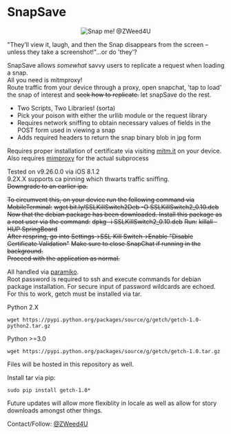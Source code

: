 # SnapSave  
<p align="center">
  <img src="https://github.com/zweed4u/SnapSave/blob/master/snap.png?raw=true" alt="Snap me! @ZWeed4U"/>
</p>

"They’ll view it, laugh, and then the Snap disappears from the screen – unless they take a screenshot!"...or do 'they'? 

SnapSave allows *somewhat* savvy users to replicate a request when loading a snap.  
All you need is mitmproxy!  
Route traffic from your device through a proxy, open snapchat, 'tap to load' the snap of interest and ~~seek how to replicate.~~ let snapSave do the rest.  
* Two Scripts, Two Libraries! (sorta)
 * Pick your poison with either the urllib module or the request library  
* Requires network sniffing to obtain necessary values of fields in the POST form used in viewing a snap  
* Adds required headers to return the snap binary blob in jpg form  

Requires proper installation of certificate via visiting [mitm.it](http://mitm.it/) on your device.  
Also requires [mimproxy](http://mitmproxy.org/doc/install.html) for the actual subprocess  

Tested on v9.26.0.0 via iOS 8.1.2  
9.2X.X supports ca pinning which thwarts traffic sniffing.  
~~Downgrade to an earlier ipa.~~  


~~To circumvent this, on your device run the following command via MobileTerminal:~~
~~wget bit.ly/SSLKillSwitch2Deb -O SSLKillSwitch2_0.10.deb~~ 
~~Now that the debian package has been downloaded. Install this package as a root user via the command:~~
~~dpkg -i SSLKillSwitch2_0.10.deb~~
~~Run:~~
~~killall -HUP SpringBoard~~  
~~After respring, go into Settings->SSL Kill Switch->Enable "Disable Certificate Validation"~~
~~Make sure to close SnapChat if running in the background.~~  
~~Proceed with the application as normal.~~


All handled via [paramiko](http://www.paramiko.org/).  
Root password is required to ssh and execute commands for debian package installation. For secure input of password wildcards are echoed. For this to work, getch must be installed via tar.

Python 2.X 

    wget https://pypi.python.org/packages/source/g/getch/getch-1.0-python2.tar.gz

Python >=3.0 

    wget https://pypi.python.org/packages/source/g/getch/getch-1.0.tar.gz

Files will be hosted in this repository as well.

Install tar via pip: 

    sudo pip install getch-1.0*

Future updates will allow more flexiblity in locale as well as allow for story downloads amongst other things.  

Contact/Follow: [@ZWeed4U](http://www.twitter.com/zweed4u)

